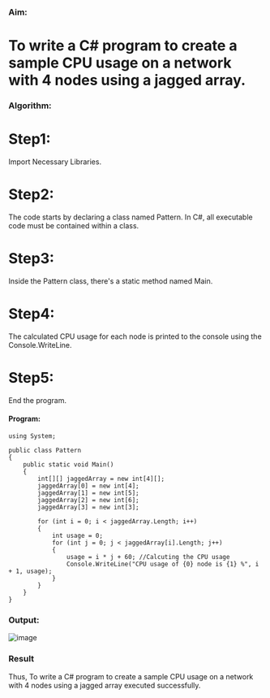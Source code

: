 ### Aim:
# To write a C# program to create a sample CPU usage on a network with 4 nodes using a jagged array.

### Algorithm:

# Step1:
Import Necessary Libraries.

# Step2:
The code starts by declaring a class named Pattern. In C#, all executable code must be contained within a class.

# Step3:
Inside the Pattern class, there's a static method named Main.

# Step4:
The calculated CPU usage for each node is printed to the console using the Console.WriteLine.

# Step5:
End the program.

#### Program:

```
using System;

public class Pattern
{
    public static void Main()
    {
        int[][] jaggedArray = new int[4][];
        jaggedArray[0] = new int[4];
        jaggedArray[1] = new int[5];
        jaggedArray[2] = new int[6];
        jaggedArray[3] = new int[3];

        for (int i = 0; i < jaggedArray.Length; i++)
        {
            int usage = 0; 
            for (int j = 0; j < jaggedArray[i].Length; j++)
            {
                usage = i * j + 60; //Calcuting the CPU usage
                Console.WriteLine("CPU usage of {0} node is {1} %", i + 1, usage);
            }
        }
    }
}

```
### Output:
![image](https://github.com/hariprasath5106/Exp04-Jagged-Array/assets/111515488/32598359-3fab-4343-8e3f-a589a5dd3022)

### Result
Thus, To write a C# program to create a sample CPU usage on a network with 4 nodes using a jagged array executed successfully.
